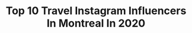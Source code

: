---
title: Top 10 Travel Instagram Influencers In Montreal In 2020
description: >-
  Find top travel Instagram influencers in Montreal in 2020. Most popular hashtags: # #travel #thankful #tulips.
platform: Instagram
profiles:
  - username: "elodielepape"
    fullname: >-
      Elodie | Montreal & Travel
    location: "Canada"
    followers: 6522
    engagement: 623
    commentsToLikes: 0.030603
    id: ck5ck26jlvz9v0i110y8v78ue
    verified: false
    hashtags: ""
  - username: "montrealworld"
    fullname: >-
      Montreal | Travel community
    location: "Canada"
    followers: 36370
    engagement: 216
    commentsToLikes: 0.009991
    id: ck14l4v73sv690i19kv2xycjl
    verified: false
    hashtags: ""
  - username: "itssaliaa"
    fullname: >-
      Sali  Fashion|Style|Travel
    location: "Canada"
    followers: 8106
    engagement: 342
    commentsToLikes: 0.223100
    id: ck55n6jld5l2s0i11llerplax
    verified: false
    hashtags: "#nfd, #nopantsseries, #stayhome, #strongersweden"
  - username: "mollyyycardi"
    fullname: >-
      Mollycardi👽
    location: "Canada"
    followers: 23077
    engagement: 299
    commentsToLikes: 0.093991
    id: ck5q1vog1d05k0i11u2afkkvg
    verified: false
    hashtags: "#blush, #waffle, #bag, #coffee"
  - username: "yingzge"
    fullname: >-
      yιng ge ❥
    location: "Canada"
    followers: 2965
    engagement: 1485
    commentsToLikes: 0.050106
    id: ck8szdifknzzw0j78rz5dla3a
    verified: false
    hashtags: ""
  - username: "charles.ferna"
    fullname: >-
      CHARLES FERNANDEZ
    location: "Canada"
    followers: 10046
    engagement: 1196
    commentsToLikes: 0.024992
    id: ckap4lqhb7umn0i7849ywuyz6
    verified: false
    hashtags: ""
  - username: "westmountfashionista"
    fullname: >-
      Jessica
    location: "Canada"
    followers: 28669
    engagement: 229
    commentsToLikes: 0.084288
    id: ck0tvzowhdhsy0i195evfsxa1
    verified: false
    hashtags: "#lechateau, #dressupfriday, #dressoftheday, #chanelruecambon"
  - username: "inayali"
    fullname: >-
      Ali
    location: "Canada"
    followers: 78717
    engagement: 166
    commentsToLikes: 0.008506
    id: ck5henpantvci0i11ob3kupjy
    verified: false
    hashtags: "#shotoniphone11pro, #lincolnicehotel, #lincolnquebecescapade, #mkz"
  - username: "julianyeeee"
    fullname: >-
      Julian Yee 茹自杰
    location: "Canada"
    followers: 46137
    engagement: 657
    commentsToLikes: 0.005939
    id: ck0ubg503ej8s0i19an3no768
    verified: true
    hashtags: "#newyear, #fengshui, #isuawards, #parkinglot"
  - username: "kamouchefly"
    fullname: >-
      Cαmille ♡
    location: "Canada"
    followers: 19947
    engagement: 982
    commentsToLikes: 0.012656
    id: ckaoxzwdhfgyp0i78uocdov14
    verified: false
    hashtags: "#umithesam, #idealofsweden, #thankful, #instatravel"
---